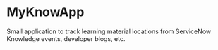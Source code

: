 # MyKnowApp
Small application to track learning material locations from ServiceNow Knowledge events, developer blogs, etc.
